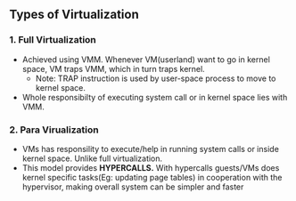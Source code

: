 ## Types of Virtualization
### 1. Full Virtualization
- Achieved using VMM. Whenever VM(userland) want to go in kernel space, VM traps VMM, which in turn traps kernel.
  - Note: TRAP instruction is used by user-space process to move to kernel space.
- Whole responsibilty of executing system call or in kernel space lies with VMM.

### 2. Para Virualization
- VMs has responsility to execute/help in running system calls or inside kernel space. Unlike full virtualization.
- This model provides **HYPERCALLS.** With hypercalls guests/VMs does kernel specific tasks(Eg: updating page tables) in cooperation with the hypervisor, making overall system can be simpler and faster
